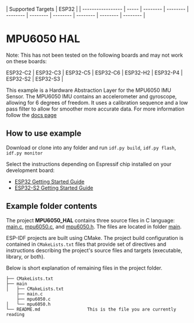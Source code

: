 | Supported Targets | ESP32 |
| ----------------- | ----- | -------- | -------- | -------- | -------- | -------- | -------- | -------- | -------- |

# MPU6050 HAL

Note: This has not been tested on the following boards and may not work on these boards:

ESP32-C2 | ESP32-C3 | ESP32-C5 | ESP32-C6 | ESP32-H2 | ESP32-P4 | ESP32-S2 | ESP32-S3 |

This example is a Hardware Abstraction Layer for the MPU6050 IMU Sensor. The MPU6050 IMU contains an accelerometer and gyroscope, allowing for 6 degrees of freedom. It uses a calibration sequence and a low pass filter to allow for smoother more accurate data. For more information follow the [docs page](https://docs.espressif.com/projects/esp-idf/en/stable/esp32/api-reference/peripherals/i2c.html)

## How to use example

Download or clone into any folder and run `idf.py build`, `idf.py flash`, `idf.py monitor`

Select the instructions depending on Espressif chip installed on your development board:

- [ESP32 Getting Started Guide](https://docs.espressif.com/projects/esp-idf/en/stable/get-started/index.html)
- [ESP32-S2 Getting Started Guide](https://docs.espressif.com/projects/esp-idf/en/latest/esp32s2/get-started/index.html)

## Example folder contents

The project **MPU6050_HAL** contains three source files in C language: [main.c](main/main.c), [mpu6050.c](main/mpu6050.c), and [mpu6050.h](main/mpu6050.h). The files are located in folder [main](main).

ESP-IDF projects are built using CMake. The project build configuration is contained in `CMakeLists.txt`
files that provide set of directives and instructions describing the project's source files and targets
(executable, library, or both). 

Below is short explanation of remaining files in the project folder.

```
├── CMakeLists.txt
├── main
│   ├── CMakeLists.txt
    ├── main.c
    ├── mpu6050.c
│   └── mpu6050.h
└── README.md                  This is the file you are currently reading
```



